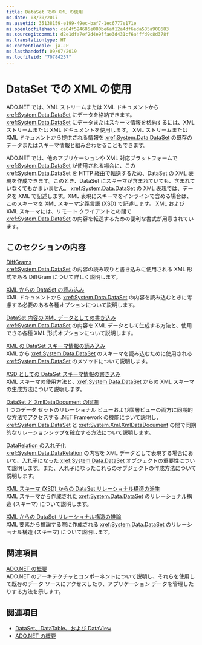 ```yaml
---
title: DataSet での XML の使用
ms.date: 03/30/2017
ms.assetid: 35138159-e199-49ec-baf7-1ec6777e171e
ms.openlocfilehash: ca04f524685e080be6af12a4df6eda585a908683
ms.sourcegitcommit: d2e1dfa7ef2d4e9ffae3d431cf6a4ffd9c8d378f
ms.translationtype: HT
ms.contentlocale: ja-JP
ms.lasthandoff: 09/07/2019
ms.locfileid: "70784257"
---
```

# <a name="using-xml-in-a-dataset"></a>DataSet での XML の使用
ADO.NET では、XML ストリームまたは XML ドキュメントから <xref:System.Data.DataSet> にデータを格納できます。 <xref:System.Data.DataSet> にデータまたはスキーマ情報を格納するには、XML ストリームまたは XML ドキュメントを使用します。 XML ストリームまたは XML ドキュメントから提供される情報を <xref:System.Data.DataSet> の既存のデータまたはスキーマ情報と組み合わせることもできます。  
  
 ADO.NET では、他のアプリケーションや XML 対応プラットフォームで <xref:System.Data.DataSet> が使用される場合に、この <xref:System.Data.DataSet> を HTTP 経由で転送するため、DataSet の XML 表現を作成できます。このとき、DataSet にスキーマが含まれていても、含まれていなくてもかまいません。 <xref:System.Data.DataSet> の XML 表現では、データを XML で記述します。XML 表現にスキーマをインラインで含める場合は、このスキーマを XML スキーマ定義言語 (XSD) で記述します。 XML および XML スキーマには、リモート クライアントとの間で <xref:System.Data.DataSet> の内容を転送するための便利な書式が用意されています。  
  
## <a name="in-this-section"></a>このセクションの内容  
 [DiffGrams](diffgrams.md)  
 <xref:System.Data.DataSet> の内容の読み取りと書き込みに使用される XML 形式である DiffGram について詳しく説明します。  
  
 [XML からの DataSet の読み込み](loading-a-dataset-from-xml.md)  
 XML ドキュメントから <xref:System.Data.DataSet> の内容を読み込むときに考慮する必要のある各種オプションについて説明します。  
  
 [DataSet 内容の XML データとしての書き込み](writing-dataset-contents-as-xml-data.md)  
 <xref:System.Data.DataSet> の内容を XML データとして生成する方法と、使用できる各種 XML 形式オプションについて説明します。  
  
 [XML の DataSet スキーマ情報の読み込み](loading-dataset-schema-information-from-xml.md)  
 XML から <xref:System.Data.DataSet> のスキーマを読み込むために使用される <xref:System.Data.DataSet> のメソッドについて説明します。  
  
 [XSD としての DataSet スキーマ情報の書き込み](writing-dataset-schema-information-as-xsd.md)  
 XML スキーマの使用方法と、<xref:System.Data.DataSet> からの XML スキーマの生成方法について説明します。  
  
 [DataSet と XmlDataDocument の同期](dataset-and-xmldatadocument-synchronization.md)  
 1 つのデータ セットのリレーショナル ビューおよび階層ビューの両方に同期的な方法でアクセスする .NET Framework の機能について説明し、<xref:System.Data.DataSet> と <xref:System.Xml.XmlDataDocument> の間で同期的なリレーションシップを確立する方法について説明します。  
  
 [DataRelation の入れ子化](nesting-datarelations.md)  
 <xref:System.Data.DataRelation> の内容を XML データとして表現する場合において、入れ子になった <xref:System.Data.DataSet> オブジェクトの重要性について説明します。また、入れ子になったこれらのオブジェクトの作成方法について説明します。  
  
 [XML スキーマ (XSD) からの DataSet リレーショナル構造の派生](deriving-dataset-relational-structure-from-xml-schema-xsd.md)  
 XML スキーマから作成された <xref:System.Data.DataSet> のリレーショナル構造 (スキーマ) について説明します。  
  
 [XML からの DataSet リレーショナル構造の推論](inferring-dataset-relational-structure-from-xml.md)  
 XML 要素から推論する際に作成される <xref:System.Data.DataSet> のリレーショナル構造 (スキーマ) について説明します。  
  
## <a name="related-sections"></a>関連項目  
 [ADO.NET の概要](../ado-net-overview.md)  
 ADO.NET のアーキテクチャとコンポーネントについて説明し、それらを使用して既存のデータ ソースにアクセスしたり、アプリケーション データを管理したりする方法を示します。  
  
## <a name="see-also"></a>関連項目

- [DataSet、DataTable、および DataView](index.md)
- [ADO.NET の概要](../ado-net-overview.md)
